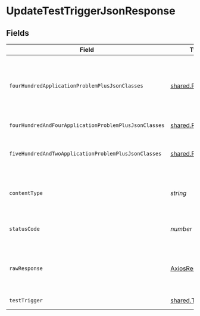# UpdateTestTriggerJsonResponse


## Fields

| Field                                                                                                | Type                                                                                                 | Required                                                                                             | Description                                                                                          |
| ---------------------------------------------------------------------------------------------------- | ---------------------------------------------------------------------------------------------------- | ---------------------------------------------------------------------------------------------------- | ---------------------------------------------------------------------------------------------------- |
| `fourHundredApplicationProblemPlusJsonClasses`                                                       | [shared.Problem](../../../sdk/models/shared/problem.md)[]                                            | :heavy_minus_sign:                                                                                   | problem with test trigger definition - probably some bad input occurs (invalid JSON body or similar) |
| `fourHundredAndFourApplicationProblemPlusJsonClasses`                                                | [shared.Problem](../../../sdk/models/shared/problem.md)[]                                            | :heavy_minus_sign:                                                                                   | test trigger not found                                                                               |
| `fiveHundredAndTwoApplicationProblemPlusJsonClasses`                                                 | [shared.Problem](../../../sdk/models/shared/problem.md)[]                                            | :heavy_minus_sign:                                                                                   | problem communicating with kubernetes cluster                                                        |
| `contentType`                                                                                        | *string*                                                                                             | :heavy_check_mark:                                                                                   | HTTP response content type for this operation                                                        |
| `statusCode`                                                                                         | *number*                                                                                             | :heavy_check_mark:                                                                                   | HTTP response status code for this operation                                                         |
| `rawResponse`                                                                                        | [AxiosResponse](https://axios-http.com/docs/res_schema)                                              | :heavy_minus_sign:                                                                                   | Raw HTTP response; suitable for custom response parsing                                              |
| `testTrigger`                                                                                        | [shared.TestTrigger](../../../sdk/models/shared/testtrigger.md)                                      | :heavy_minus_sign:                                                                                   | successful operation                                                                                 |